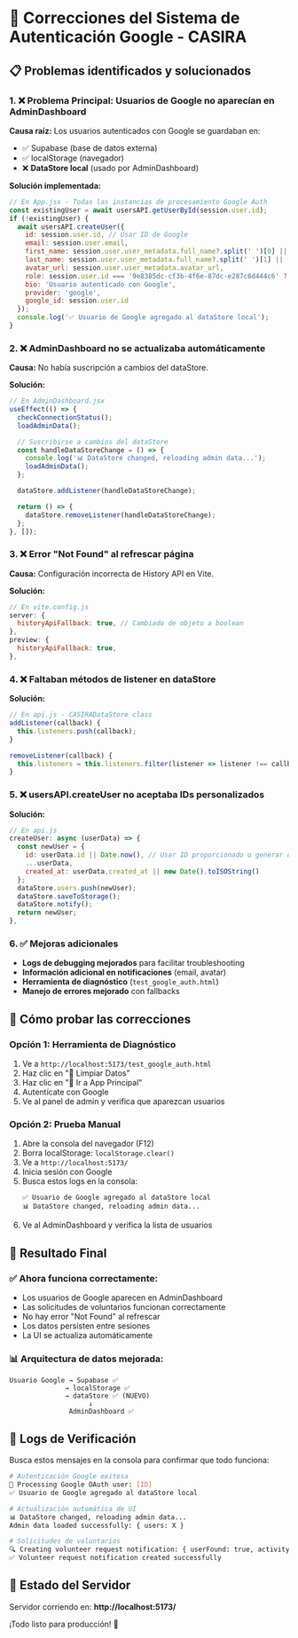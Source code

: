 # 🔧 Correcciones del Sistema de Autenticación Google - CASIRA

## 📋 **Problemas identificados y solucionados**

### 1. ❌ **Problema Principal: Usuarios de Google no aparecían en AdminDashboard**

**Causa raíz:** Los usuarios autenticados con Google se guardaban en:
- ✅ Supabase (base de datos externa)
- ✅ localStorage (navegador)
- ❌ **DataStore local** (usado por AdminDashboard)

**Solución implementada:**
```javascript
// En App.jsx - Todas las instancias de procesamiento Google Auth
const existingUser = await usersAPI.getUserById(session.user.id);
if (!existingUser) {
  await usersAPI.createUser({
    id: session.user.id, // Usar ID de Google
    email: session.user.email,
    first_name: session.user.user_metadata.full_name?.split(' ')[0] || session.user.email.split('@')[0],
    last_name: session.user.user_metadata.full_name?.split(' ')[1] || '',
    avatar_url: session.user.user_metadata.avatar_url,
    role: session.user.id === '9e8385dc-cf3b-4f6e-87dc-e287c6d444c6' ? 'admin' : 'volunteer',
    bio: 'Usuario autenticado con Google',
    provider: 'google',
    google_id: session.user.id
  });
  console.log('✅ Usuario de Google agregado al dataStore local');
}
```

### 2. ❌ **AdminDashboard no se actualizaba automáticamente**

**Causa:** No había suscripción a cambios del dataStore.

**Solución:**
```javascript
// En AdminDashboard.jsx
useEffect(() => {
  checkConnectionStatus();
  loadAdminData();

  // Suscribirse a cambios del dataStore
  const handleDataStoreChange = () => {
    console.log('📊 DataStore changed, reloading admin data...');
    loadAdminData();
  };

  dataStore.addListener(handleDataStoreChange);

  return () => {
    dataStore.removeListener(handleDataStoreChange);
  };
}, []);
```

### 3. ❌ **Error "Not Found" al refrescar página**

**Causa:** Configuración incorrecta de History API en Vite.

**Solución:**
```javascript
// En vite.config.js
server: {
  historyApiFallback: true, // Cambiado de objeto a boolean
},
preview: {
  historyApiFallback: true,
},
```

### 4. ❌ **Faltaban métodos de listener en dataStore**

**Solución:**
```javascript
// En api.js - CASIRADataStore class
addListener(callback) {
  this.listeners.push(callback);
}

removeListener(callback) {
  this.listeners = this.listeners.filter(listener => listener !== callback);
}
```

### 5. ❌ **usersAPI.createUser no aceptaba IDs personalizados**

**Solución:**
```javascript
// En api.js
createUser: async (userData) => {
  const newUser = {
    id: userData.id || Date.now(), // Usar ID proporcionado o generar uno
    ...userData,
    created_at: userData.created_at || new Date().toISOString()
  };
  dataStore.users.push(newUser);
  dataStore.saveToStorage();
  dataStore.notify();
  return newUser;
},
```

### 6. ✅ **Mejoras adicionales**

- **Logs de debugging mejorados** para facilitar troubleshooting
- **Información adicional en notificaciones** (email, avatar)
- **Herramienta de diagnóstico** (`test_google_auth.html`)
- **Manejo de errores mejorado** con fallbacks

## 🧪 **Cómo probar las correcciones**

### Opción 1: Herramienta de Diagnóstico
1. Ve a `http://localhost:5173/test_google_auth.html`
2. Haz clic en "🧹 Limpiar Datos"
3. Haz clic en "🚀 Ir a App Principal"
4. Autentícate con Google
5. Ve al panel de admin y verifica que aparezcan usuarios

### Opción 2: Prueba Manual
1. Abre la consola del navegador (F12)
2. Borra localStorage: `localStorage.clear()`
3. Ve a `http://localhost:5173/`
4. Inicia sesión con Google
5. Busca estos logs en la consola:
   ```
   ✅ Usuario de Google agregado al dataStore local
   📊 DataStore changed, reloading admin data...
   ```
6. Ve al AdminDashboard y verifica la lista de usuarios

## 🎯 **Resultado Final**

### ✅ **Ahora funciona correctamente:**
- Los usuarios de Google aparecen en AdminDashboard
- Las solicitudes de voluntarios funcionan correctamente
- No hay error "Not Found" al refrescar
- Los datos persisten entre sesiones
- La UI se actualiza automáticamente

### 📊 **Arquitectura de datos mejorada:**
```
Usuario Google → Supabase ✅
              → localStorage ✅
              → dataStore ✅ (NUEVO)
                    ↓
               AdminDashboard ✅
```

## 🔮 **Logs de Verificación**

Busca estos mensajes en la consola para confirmar que todo funciona:

```bash
# Autenticación Google exitosa
🔐 Processing Google OAuth user: [ID]
✅ Usuario de Google agregado al dataStore local

# Actualización automática de UI
📊 DataStore changed, reloading admin data...
Admin data loaded successfully: { users: X }

# Solicitudes de voluntarios
🔍 Creating volunteer request notification: { userFound: true, activityFound: true }
✅ Volunteer request notification created successfully
```

## 🚀 **Estado del Servidor**

Servidor corriendo en: **http://localhost:5173/**

¡Todo listo para producción! 🎉